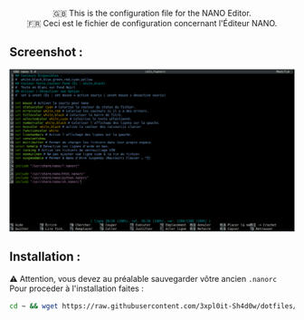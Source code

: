<p align="center">
🇬🇧 This is the configuration file for the NANO Editor. <br>
🇫🇷 Ceci est le fichier de configuration concernant l'Éditeur NANO.
</p>

## Screenshot :

<img src="./screenshots/screenshot_nano.png">

## Installation :

⚠️ Attention, vous devez au préalable sauvegarder vôtre ancien `.nanorc`
Pour proceder à l'installation faites :
```sh
cd ~ && wget https://raw.githubusercontent.com/3xpl0it-Sh4d0w/dotfiles/main/nanorc/.nanorc
```

